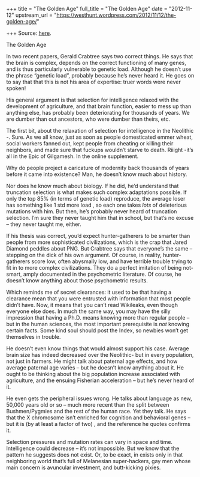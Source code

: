 +++
title = "The Golden Age"
full_title = "The Golden Age"
date = "2012-11-12"
upstream_url = "https://westhunt.wordpress.com/2012/11/12/the-golden-age/"

+++
Source: [here](https://westhunt.wordpress.com/2012/11/12/the-golden-age/).

The Golden Age

In two recent papers, Gerald Crabtree says two correct things. He says
that the brain is complex, depends on the correct functioning of many
genes, and is thus particularly vulnerable to genetic load. Although he
doesn’t use the phrase “genetic load”, probably because he’s never heard
it. He goes on to say that that this is not his area of expertise:
truer words were never spoken!

His general argument is that selection for intelligence relaxed with the
development of agriculture, and that brain function, easier to mess up
than anything else, has probably been deteriorating for thousands of
years. We are dumber than out ancestors, who were dumber than theirs,
etc.

The first bit, about the relaxation of selection for intelligence in the
Neolithic -. Sure. As we all know, just as soon as people domesticated
emmer wheat, social workers fanned out, kept people from cheating or
killing their neighbors, and made sure that fuckups wouldn’t starve to
death. Riiight -it’s all in the Epic of Gilgamesh. In the online
supplement.

Why do people project a caricature of modernity back thousands of years
before it came into existence? Man, he doesn’t know much about
history.

Nor does he know much about biology. If he did, he’d understand that
truncation selection is what makes such complex adaptations possible. If
only the top 85% (in terms of genetic load) reproduce, the average loser
has something like 1 std more load , so each one takes *lots* of
deleterious mutations with him. But then, he’s probably never heard of
truncation selection. I’m sure they never taught him that in school,
but that’s no excuse – they never taught me, either.

If his thesis was correct, you’d expect hunter-gatherers to be smarter
than people from more sophisticated civilizations, which is the crap
that Jared Diamond peddles about PNG. But Crabtree says that everyone’s
the same – stepping on the dick of his own argument. Of course, in
reality, hunter-gatherers score low, often abysmally low, and have
terrible trouble trying to fit in to more complex civilizations. They
do a perfect imitation of being not-smart, amply documented in the
psychometric literature. Of course, he doesn’t know anything about those
psychometric results.

Which reminds me of secret clearances: it used to be that having a
clearance mean that you were entrusted with information that most people
didn’t have. Now, it means that you can’t read Wikileaks, even though
everyone else does. In much the same way, you may have the silly
impression that having a Ph.D. means knowing more than regular people –
but in the human sciences, the most important prerequisite is *not*
knowing certain facts. Some kind soul should post the Index, so
newbies won’t get themselves in trouble.

He doesn’t even know things that would almost support his case. Average
brain size has indeed decreased over the Neolithic- but in every
population, not just in farmers. He might talk about paternal age
effects, and how average paternal age varies – but he doesn’t know
anything about it. He ought to be thinking about the big population
increase associated with agriculture, and the ensuing Fisherian
acceleration – but he’s never heard of it.

He even gets the peripheral issues wrong. He talks about language as
new, 50,000 years old or so – much more recent than the split between
Bushmen/Pygmies and the rest of the human race. Yet they talk. He says
that the X chromosome isn’t enriched for cognition and behavioral genes
– but it is (by at least a factor of two) , and the reference he quotes
confirms it.

Selection pressures and mutation rates can vary in space and time.
Intelligence could decrease – it’s not impossible. But we know that the
pattern he suggests does not exist. Or, to be exact, in exists only in
that neighboring world that’s full of Melanesian super-hackers, gay men
whose main concern is avuncular investment, and butt-kicking pixies.








